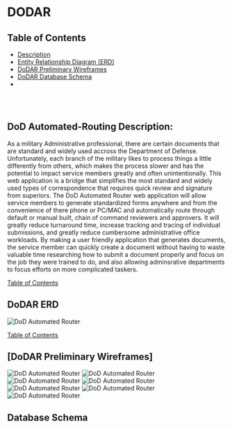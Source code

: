 # DODAR

## Table of Contents
- [Description](https://github.com/johnathancurtis/DoD-AutoRoute/blob/main/README.md#dod-automated-routing-description)
- [Entity Relationship Diagram (ERD)](https://github.com/johnathancurtis/DoD-AutoRoute/blob/main/README.md#dodar-erd)
- [DoDAR Preliminary Wireframes](https://github.com/johnathancurtis/DoD-AutoRoute/blob/main/README.md#dod-preliminary-wireframes)
- [DoDAR Database Schema](https://github.com/johnathancurtis/DoD-AutoRoute/blob/main/README.md#database-schema)
- 

<br><br>

## DoD Automated-Routing Description:

As a military Administrative professional, there are certain documents that are standard and widely used accross the Department of Defense. Unfortunately, each branch of the military likes to process things a little differently from others, which makes the process slower and has the potential to impact service members greatly and often unintentionally. This web application is a bridge that simplifies the most standard and widely used types of correspondence that requires quick review and signature from superiors. The DoD Automated Router web application will allow service members to generate standardized forms anywhere and from the convenience of there phone or PC/MAC and automatically route through default or manual built, chain of command reviewers and approvers. It will greatly reduce turnaround time, increase tracking and tracing of individual submissions, and greatly reduce cumbersome administrative office workloads. By making a user friendly application that generates documents, the service member can quickly create a document without having to waste valuable time researching how to submit a document properly and focus on the job they were trained to do, and also allowing adminsrative departments to focus efforts on more complicated taskers. 

[Table of Contents](https://github.com/johnathancurtis/DoD-AutoRoute/blob/main/README.md#table-of-contents)

## DoDAR ERD
![DoD Automated Router](DODAR-ERD.jpeg) 

[Table of Contents](https://github.com/johnathancurtis/DoD-AutoRoute/blob/main/README.md#table-of-contents)

## [DoDAR Preliminary Wireframes]
![DoD Automated Router](Homepagewireframe1.jpg)
![DoD Automated Router](Page2.jpg)
![DoD Automated Router](Page3.jpg)
![DoD Automated Router](Page4.jpg)
![DoD Automated Router](Page5.jpg)
![DoD Automated Router](Page6.jpg)
![DoD Automated Router](Page7.jpg)

## Database Schema


